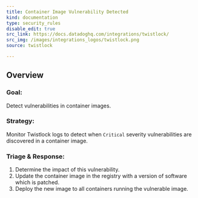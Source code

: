 ```yaml
---
title: Container Image Vulnerability Detected
kind: documentation
type: security_rules
disable_edit: true
src_link: https://docs.datadoghq.com/integrations/twistlock/
src_img: /images/integrations_logos/twistlock.png
source: twistlock

---
```


## Overview

### **Goal:**
Detect vulnerabilities in container images.

### **Strategy:**
Monitor Twistlock logs to detect when `Critical` severity vulnerabilities are discovered in a container image. 

### **Triage & Response:**
1. Determine the impact of this vulnerability.
2. Update the container image in the registry with a version of software which is patched.
3. Deploy the new image to all containers running the vulnerable image.